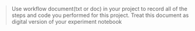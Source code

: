 > Use workflow document(txt or doc) in your project to record all of the steps and code you performed for this project. Treat this document as digital version of your experiment notebook
> 
